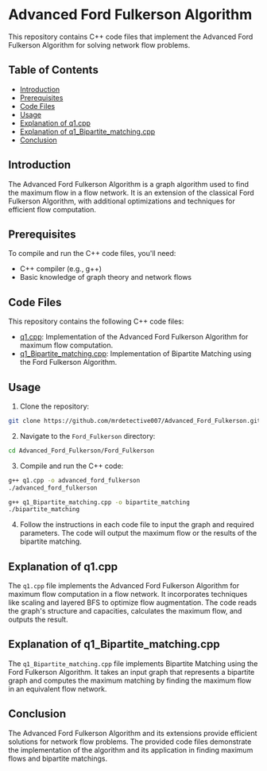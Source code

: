# Advanced Ford Fulkerson Algorithm

This repository contains C++ code files that implement the Advanced Ford Fulkerson Algorithm for solving network flow problems.

## Table of Contents

- [Introduction](#introduction)
- [Prerequisites](#prerequisites)
- [Code Files](#code-files)
- [Usage](#usage)
- [Explanation of q1.cpp](#explanation-of-q1cpp)
- [Explanation of q1_Bipartite_matching.cpp](#explanation-of-q1_bipartite_matchingcpp)
- [Conclusion](#conclusion)

## Introduction

The Advanced Ford Fulkerson Algorithm is a graph algorithm used to find the maximum flow in a flow network. It is an extension of the classical Ford Fulkerson Algorithm, with additional optimizations and techniques for efficient flow computation.

## Prerequisites

To compile and run the C++ code files, you'll need:

- C++ compiler (e.g., g++)
- Basic knowledge of graph theory and network flows

## Code Files

This repository contains the following C++ code files:

- [q1.cpp](Ford_Fulkerson/q1.cpp): Implementation of the Advanced Ford Fulkerson Algorithm for maximum flow computation.
- [q1_Bipartite_matching.cpp](Ford_Fulkerson/q1_Bipartite_matching.cpp): Implementation of Bipartite Matching using the Ford Fulkerson Algorithm.

## Usage

1. Clone the repository:

```bash
git clone https://github.com/mrdetective007/Advanced_Ford_Fulkerson.git
```

2. Navigate to the `Ford_Fulkerson` directory:

```bash
cd Advanced_Ford_Fulkerson/Ford_Fulkerson
```

3. Compile and run the C++ code:

```bash
g++ q1.cpp -o advanced_ford_fulkerson
./advanced_ford_fulkerson

g++ q1_Bipartite_matching.cpp -o bipartite_matching
./bipartite_matching
```

4. Follow the instructions in each code file to input the graph and required parameters. The code will output the maximum flow or the results of the bipartite matching.

## Explanation of q1.cpp

The `q1.cpp` file implements the Advanced Ford Fulkerson Algorithm for maximum flow computation in a flow network. It incorporates techniques like scaling and layered BFS to optimize flow augmentation. The code reads the graph's structure and capacities, calculates the maximum flow, and outputs the result.

## Explanation of q1_Bipartite_matching.cpp

The `q1_Bipartite_matching.cpp` file implements Bipartite Matching using the Ford Fulkerson Algorithm. It takes an input graph that represents a bipartite graph and computes the maximum matching by finding the maximum flow in an equivalent flow network.

## Conclusion

The Advanced Ford Fulkerson Algorithm and its extensions provide efficient solutions for network flow problems. The provided code files demonstrate the implementation of the algorithm and its application in finding maximum flows and bipartite matchings.
